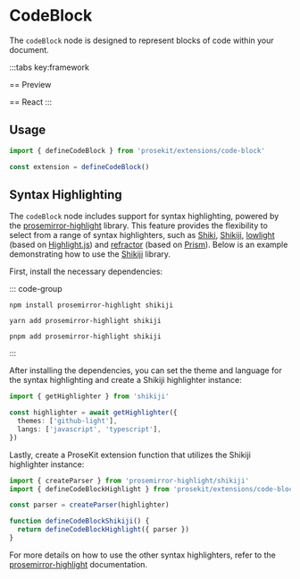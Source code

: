 # CodeBlock

The `codeBlock` node is designed to represent blocks of code within your document.

<script setup>
import { ExamplePlaygroundLazy } from '../../components/example-playground-lazy'
import App from '../../components/vue-code-block/editor.vue'
</script>

:::tabs key:framework

== Preview

<ClientOnly><App/></ClientOnly>
== React
<ExamplePlaygroundLazy example="react-code-block" />
:::

## Usage

```ts
import { defineCodeBlock } from 'prosekit/extensions/code-block'

const extension = defineCodeBlock()
```

## Syntax Highlighting

The `codeBlock` node includes support for syntax highlighting, powered by the [prosemirror-highlight] library. This feature provides the flexibility to select from a range of syntax highlighters, such as [Shiki], [Shikiji], [lowlight] (based on [Highlight.js]) and [refractor] (based on [Prism]). Below is an example demonstrating how to use the [Shikiji] library.

First, install the necessary dependencies:

::: code-group

```shell [npm]
npm install prosemirror-highlight shikiji
```

```shell [yarn]
yarn add prosemirror-highlight shikiji
```

```shell [pnpm]
pnpm add prosemirror-highlight shikiji
```

:::

After installing the dependencies, you can set the theme and language for the syntax highlighting and create a Shikiji highlighter instance:

```ts
import { getHighlighter } from 'shikiji'

const highlighter = await getHighlighter({
  themes: ['github-light'],
  langs: ['javascript', 'typescript'],
})
```

Lastly, create a ProseKit extension function that utilizes the Shikiji highlighter instance:

```ts
import { createParser } from 'prosemirror-highlight/shikiji'
import { defineCodeBlockHighlight } from 'prosekit/extensions/code-block'

const parser = createParser(highlighter)

function defineCodeBlockShikiji() {
  return defineCodeBlockHighlight({ parser })
}
```

For more details on how to use the other syntax highlighters, refer to the [prosemirror-highlight] documentation.

[prosemirror-highlight]: https://github.com/ocavue/prosemirror-highlight
[lowlight]: https://github.com/wooorm/lowlight
[Highlight.js]: https://github.com/highlightjs/highlight.js
[Shiki]: https://github.com/shikijs/shiki
[Shikiji]: https://github.com/antfu/shikiji
[refractor]: https://github.com/wooorm/refractor
[Prism]: https://github.com/PrismJS/prism
